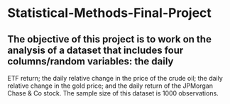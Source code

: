 # Statistical-Methods-Final-Project

## The objective of this project is to work on the analysis of a dataset that includes four columns/random variables: the daily
ETF return; the daily relative change in the price of the crude oil; the daily relative change in the gold price; and the daily
return of the JPMorgan Chase & Co stock. The sample size of this dataset is 1000 observations.
